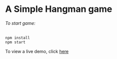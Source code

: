 # A Simple Hangman game

###### To start game:

```
npm install
npm start
```

To view a live demo, click [here](https://mike-c25.github.io/Hangman-Game/build/index.html)